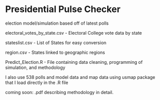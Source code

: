 # Presidential Pulse Checker
election model/simulation based off of latest polls

electoral_votes_by_state.csv - Electoral College vote data by state

stateslist.csv - List of States for easy conversion

region.csv - States linked to geographic regions

Predict_Election.R - File containing data cleaning, programming of simulation, and methodology



I also use 538 polls and model data and map data using usmap package that I load directly in the .R file

coming soon: .pdf describing methodology in detail.
